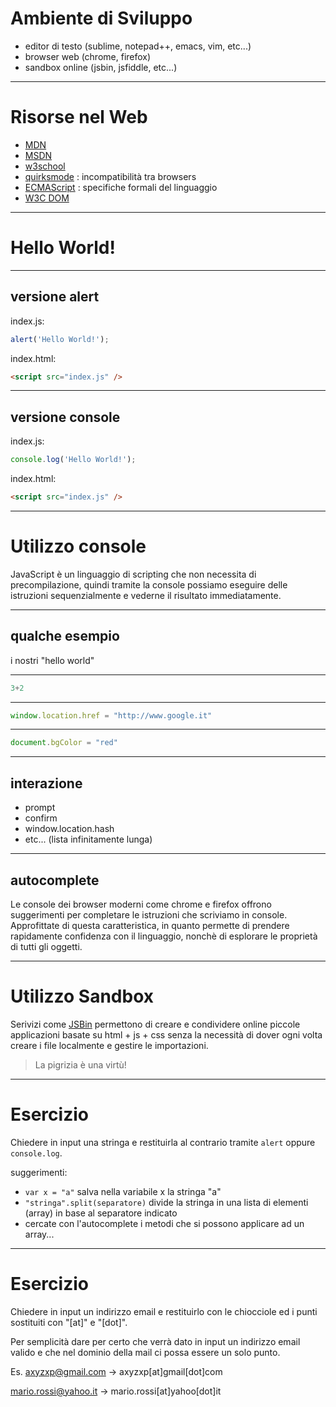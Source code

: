 Ambiente di Sviluppo
====================
- editor di testo (sublime, notepad++, emacs, vim, etc...)
- browser web (chrome, firefox)
- sandbox online (jsbin, jsfiddle, etc...)


---


Risorse nel Web
===============
- [MDN](https://developer.mozilla.org/it/)
- [MSDN](http://msdn.microsoft.com/it-it/default.aspx)
- [w3school](http://www.w3schools.com/)
- [quirksmode](http://www.quirksmode.org/) : incompatibilità tra browsers
- [ECMAScript](http://www.ecma-international.org/publications/standards/Ecma-262.htm) : specifiche formali del linguaggio
- [W3C DOM](http://www.w3.org/DOM/DOMTR)


---


Hello World!
============


----


versione alert
--------------
index.js:
```javascript
alert('Hello World!');
```

index.html:
```HTML
<script src="index.js" />
```


----


versione console
----------------
index.js:
```javascript
console.log('Hello World!');
```

index.html:
```HTML
<script src="index.js" />
```


---


Utilizzo console
================
JavaScript è un linguaggio di scripting che non necessita di precompilazione,
quindi tramite la console possiamo eseguire delle istruzioni sequenzialmente
e vederne il risultato immediatamente.


----


qualche esempio
---------------
i nostri "hello world"
***
```Javascript
3+2
```
***
```javascript
window.location.href = "http://www.google.it"
```
***
```javascript
document.bgColor = "red"
```


----


interazione
-----------
- prompt
- confirm
- window.location.hash
- etc... (lista infinitamente lunga)

----


autocomplete
------------
Le console dei browser moderni come chrome e firefox offrono suggerimenti
per completare le istruzioni che scriviamo in console.
Approfittate di questa caratteristica, in quanto permette di prendere
rapidamente confidenza con il linguaggio, nonchè di esplorare le proprietà
di tutti gli oggetti.


---


Utilizzo Sandbox
================
Serivizi come [JSBin](http://jsbin.com) permettono di creare e condividere
online piccole applicazioni basate su html + js + css senza la necessità
di dover ogni volta creare i file localmente e gestire le importazioni.

> La pigrizia è una virtù!


---


Esercizio
=========
Chiedere in input una stringa e restituirla al contrario tramite `alert`
oppure `console.log`.

suggerimenti:

- `var x = "a"` salva nella variabile x la stringa "a"
- `"stringa".split(separatore)` divide la stringa in una lista di elementi
  (array) in base al separatore indicato
- cercate con l'autocomplete i metodi che si possono applicare ad un array...


----


Esercizio
=========
Chiedere in input un indirizzo email e restituirlo con le chiocciole ed i punti
sostituiti con "[at]" e "[dot]".

Per semplicità dare per certo che verrà dato in input un indirizzo email valido
e che nel dominio della mail ci possa essere un solo punto.

Es. axyzxp@gmail.com -> axyzxp[at]gmail[dot]com

mario.rossi@yahoo.it -> mario.rossi[at]yahoo[dot]it
